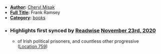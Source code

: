 - **[Author](<Author.md>):** [Cheryl Misak](<Cheryl Misak.md>)
- **[Full Title](<Full Title.md>):** Frank Ramsey
- **[Category](<Category.md>):** [books](<books.md>)
- ### Highlights first synced by [Readwise](<Readwise.md>) [November 23rd, 2020](<November 23rd, 2020.md>)
    - of Irish political prisoners, and countless other progressive ([Location 759](https://readwise.io/to_kindle?action=open&asin=B0822WFY56&location=759))
